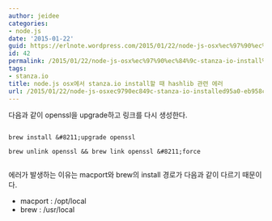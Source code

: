 ```yaml
---
author: jeidee
categories:
- node.js
date: '2015-01-22'
guid: https://erlnote.wordpress.com/2015/01/22/node-js-osx%ec%97%90%ec%84%9c-stanza-io-install%ed%95%a0-%eb%95%8c-hashlib-%ea%b4%80%eb%a0%a8-%ec%97%90%eb%9f%ac/
id: 42
permalink: /2015/01/22/node-js-osx%ec%97%90%ec%84%9c-stanza-io-install%ed%95%a0-%eb%95%8c-hashlib-%ea%b4%80%eb%a0%a8-%ec%97%90%eb%9f%ac/
tags:
- stanza.io
title: node.js osx에서 stanza.io install할 때 hashlib 관련 에러
url: /2015/01/22/node-js-osxec9790ec849c-stanza-io-installed95a0-eb958c-hashlib-eab480eba0a8-ec9790eb9fac
---
```


다음과 같이 openssl을 upgrade하고 링크를 다시 생성한다.

```
      
brew install &#8211;upgrade openssl
      
brew unlink openssl && brew link openssl &#8211;force
  
```

에러가 발생하는 이유는 macport와 brew의 install 경로가 다음과 같이 다르기 때문이다.

  * macport : /opt/local
  * brew : /usr/local